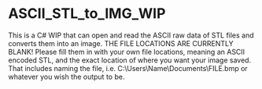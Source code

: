 # ASCII_STL_to_IMG_WIP
This is a C# WIP that can open and read the ASCII raw data of STL files and converts them into an image.
THE FILE LOCATIONS ARE CURRENTLY BLANK!
Please fill them in with your own file locations, meaning an ASCII encoded STL, and the exact location of where you want your image saved.
That includes naming the file, i.e. C:\Users\Name\Documents\FILE.bmp or whatever you wish the output to be.
